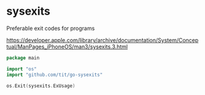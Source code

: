 # sysexits
Preferable exit codes for programs

https://developer.apple.com/library/archive/documentation/System/Conceptual/ManPages_iPhoneOS/man3/sysexits.3.html

```go
package main

import "os"
import "github.com/tit/go-sysexits"

os.Exit(sysexits.ExUsage)

```